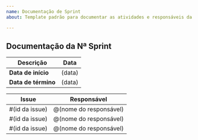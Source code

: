 ```yaml
---
name: Documentação de Sprint
about: Template padrão para documentar as atividades e responsáveis da sprint

---
```


## Documentação da Nª Sprint

Descrição | Data
--------- | ------
| **Data de início**   | (data)
| **Data de término** | (data)

Issue | Responsável
--------------- | ------------
#(id da issue) | @(nome do responsável)
#(id da issue) | @(nome do responsável)
#(id da issue) | @(nome do responsável)
